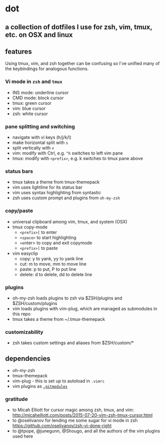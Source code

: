 # dot

## a collection of dotfiles I use for zsh, vim, tmux, etc. on OSX and linux

## features

Using tmux, vim, and zsh together can be confusing
so I've unified many of the keybindings for analogous functions.

### Vi mode in `zsh` and `tmux`
- INS mode: underline cursor
- CMD mode: block cursor
- tmux: green cursor
- vim: blue cursor
- zsh: white cursor

### pane splitting and switching
- navigate with vi keys (h/j/k/l)
- make horizontal split with `s`
- split vertically with `v`
- vim: modify with Ctrl, e.g. `^h` switches to left vim pane
- tmux: modify with `<prefix>`, e.g. <C-a>k switches to tmux pane above

### status bars
- tmux takes a theme from tmux-themepack
- vim uses lightline for its status bar
- vim uses syntax highlighting from syntastic
- zsh uses custom prompt and plugins from `oh-my-zsh`

### copy/paste
- universal clipboard among vim, tmux, and system (OSX)
- tmux copy-mode
  - `<prefix>[` to enter
  - `<space>` to start highlighting
  - `<e`nter> to copy and exit copymode
  - `<prefix>]` to paste
- vim easyclip
  - copy: y to yank, yy to yank line
  - cut: m to move, mm to move line
  - paste: p to put, P to put line
  - delete: d to delete, dd to delete line


### plugins
- oh-my-zsh loads plugins to zsh via $ZSH/plugins and $ZSH/custom/plugins
- vim loads plugins with vim-plug, which are managed as submodules in this repo
- tmux takes a theme from ~/.tmux-themepack

### customizability
- zsh takes custom settings and aliases from $ZSH/custom/*

## dependencies
- oh-my-zsh
- tmux-themepack
- vim-plug - this is set up to autoload in `.vimrc`
- vim plugins as [`.gitmodules`](./.gitmodules)

### gratitude
- to Micah Elliott for cursor magic among zsh, tmux, and vim: http://micahelliott.com/posts/2015-07-20-vim-zsh-tmux-cursor.html
- to @oselivanov for lending me some sugar for vi mode in zsh https://github.com/oselivanov/zsh-vi-done-right
- to @tpope, @junegunn, @Shougo, and all the authors of the vim plugins used here
